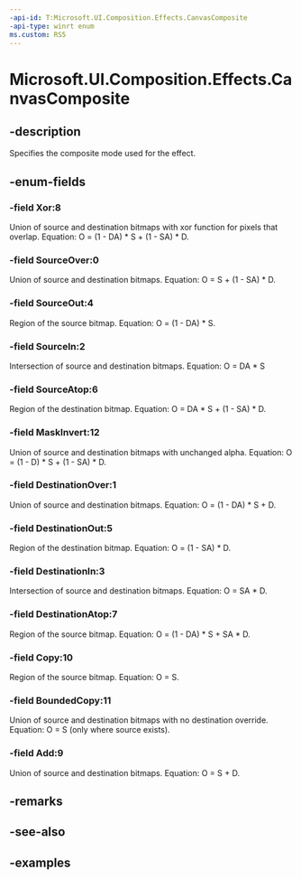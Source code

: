 ```yaml
---
-api-id: T:Microsoft.UI.Composition.Effects.CanvasComposite
-api-type: winrt enum
ms.custom: RS5
---
```


<!-- Enumeration syntax.
public enum CanvasComposite : int 
-->

# Microsoft.UI.Composition.Effects.CanvasComposite

## -description
Specifies the composite mode used for the effect.

## -enum-fields
### -field Xor:8
Union of source and destination bitmaps with xor function for pixels that overlap. Equation: O = (1 - DA) * S + (1 - SA) * D.

### -field SourceOver:0
Union of source and destination bitmaps. Equation: O = S + (1 - SA) * D.

### -field SourceOut:4
Region of the source bitmap. Equation: O = (1 - DA) * S.

### -field SourceIn:2
Intersection of source and destination bitmaps. Equation: O = DA * S

### -field SourceAtop:6
Region of the destination bitmap. Equation: O = DA * S + (1 - SA) * D.

### -field MaskInvert:12
Union of source and destination bitmaps with unchanged alpha. Equation: O = (1 - D) * S + (1 - SA) * D.

### -field DestinationOver:1
Union of source and destination bitmaps. Equation: O = (1 - DA) * S + D.

### -field DestinationOut:5
Region of the destination bitmap. Equation: O = (1 - SA) * D.

### -field DestinationIn:3
Intersection of source and destination bitmaps. Equation: O = SA * D.

### -field DestinationAtop:7
Region of the source bitmap. Equation: O = (1 - DA) * S + SA * D.

### -field Copy:10
Region of the source bitmap. Equation: O = S.

### -field BoundedCopy:11
Union of source and destination bitmaps with no destination override. Equation: O = S (only where source exists).

### -field Add:9
Union of source and destination bitmaps. Equation: O = S + D.

## -remarks

## -see-also

## -examples


